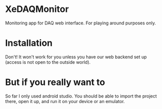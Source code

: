 # XeDAQMonitor
Monitoring app for DAQ web interface. For playing around purposes only.

# Installation
Don't! It won't work for you unless you have our web backend set up (access is not open to the outside world).

# But if you really want to
So far I only used android studio. You should be able to import the project there, open it up, and run it on your device or an emulator.

